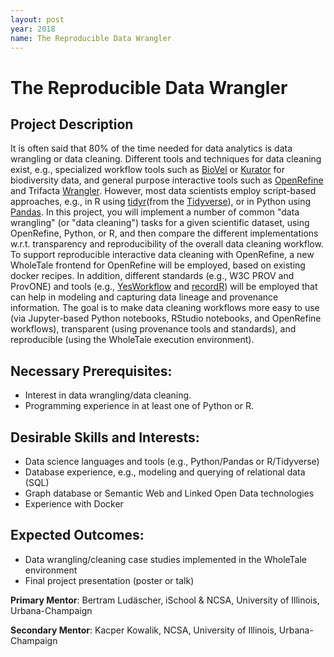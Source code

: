 ```yaml
---
layout: post
year: 2018
name: The Reproducible Data Wrangler
---
```


# The Reproducible Data Wrangler

## Project Description

It is often said that 80% of the time needed for data analytics is data
wrangling or data cleaning. Different tools and techniques for data cleaning
exist, e.g., specialized workflow tools such as [BioVel] or [Kurator] for
biodiversity data, and general purpose interactive tools such as [OpenRefine] and
Trifacta [Wrangler]. However, most data scientists employ script-based
approaches, e.g., in R using [tidyr]\(from the [Tidyverse]),  or in Python using
[Pandas]. In this project, you will implement a number of common "data
wrangling" (or "data cleaning") tasks for a given scientific dataset, using
OpenRefine, Python, or R,  and then compare the different implementations
w.r.t. transparency and reproducibility of the overall data cleaning workflow.
To support reproducible interactive data cleaning with OpenRefine, a new
WholeTale frontend for OpenRefine will be employed, based on existing docker
recipes. In addition, different standards (e.g., W3C PROV and ProvONE) and
tools (e.g., [YesWorkflow] and [recordR]) will be employed that can help in
modeling and capturing data lineage and provenance information. The goal is to
make data cleaning workflows more easy to use (via Jupyter-based Python
notebooks, RStudio notebooks, and OpenRefine workflows), transparent (using
provenance tools and standards), and reproducible (using the WholeTale
execution environment). 

## Necessary Prerequisites:

 * Interest in data wrangling/data cleaning.
 * Programming experience in at least one of Python or R.

## Desirable Skills and Interests: 

 * Data science languages and tools (e.g., Python/Pandas or R/Tidyverse) 
 * Database experience, e.g., modeling and querying of relational data (SQL)
 * Graph database or Semantic Web and Linked Open Data technologies
 * Experience with Docker

## Expected Outcomes:

 * Data wrangling/cleaning case studies implemented in the WholeTale environment
 * Final project presentation (poster or talk)

**Primary Mentor**: Bertram Ludäscher, iSchool & NCSA, University of Illinois, Urbana-Champaign

**Secondary Mentor**: Kacper Kowalik, NCSA, University of Illinois, Urbana-Champaign

[BioVel]: https://www.biovel.eu/
[Kurator]: http://kurator.acis.ufl.edu/kurator-web/
[OpenRefine]: http://openrefine.org/
[Wrangler]: https://www.trifacta.com/products/wrangler/
[tidyr]: http://tidyr.tidyverse.org/
[Tidyverse]: https://www.tidyverse.org/
[Pandas]: https://pandas.pydata.org/
[YesWorkflow]: https://github.com/yesworkflow-org/yw
[recordR]: https://github.com/NCEAS/recordr
